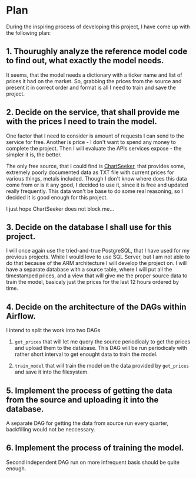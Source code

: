 # Plan
During the inspiring process of developing this project, I have come up with the following plan:

## 1. Thourughly analyze the reference model code to find out, what exactly the model needs.

It seems, that the model needs a dictionary with a ticker name and list of prices it had on the market. So, grabbing the prices from the source and present it in correct order and format is all I need to train and save the project.

## 2. Decide on the service, that shall provide me with the prices I need to train the model.

One factor that I need to consider is amount of requests I can send to the service for free. Another is price - I don't want to spend any money to complete the project. Then I will evaluate the APIs services expose - the simpler it is, the better.

The only free source, that I could find is [ChartSeeker](http://chartseeker.com/), that provides some, extremely poorly documented data as TXT file with current prices for various things, metals included. Though I don't know where does this data come from or is it any good, I decided to use it, since it is free and updated really frequently. This data won't be base to do some real reasoning, so I decided it is good enough for this project.

I just hope ChartSeeker does not block me...

## 3. Decide on the database I shall use for this project.

I will once again use the tried-and-true PostgreSQL, that I have used for my previous projects. While I would love to use SQL Server, but I am not able to do that because of the ARM architecture I will develop the project on. I will have a separate database with a source table, where I will put all the timestamped prices, and a view that will give me the proper source data to train the model, basicaly just the prices for the last 12 hours ordered by time.

## 4. Decide on the architecture of the DAGs within Airflow.

I intend to split the work into two DAGs

1. `get_prices` that will let me query the source periodicaly to get the prices and upload them to the database. This DAG will be run periodicaly with rather short interval to get enought data to train the model.

2. `train_model` that will train the model on the data provided by `get_prices` and save it into the filesystem.

## 5. Implement the process of getting the data from the source and uploading it into the database.

A separate DAG for getting the data from source run every quarter, backfilling would not be neccessary.

## 6. Implement the process of training the model.

Second independent DAG run on more infrequent basis should be quite enough.